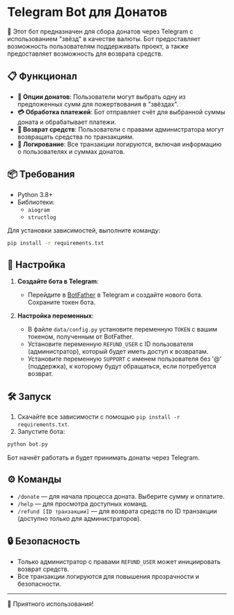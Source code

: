 # Telegram Bot для Донатов

🤖 Этот бот предназначен для сбора донатов через Telegram с использованием "звёзд" в качестве валюты. Бот предоставляет возможность пользователям поддерживать проект, а также предоставляет возможность для возврата средств.

## 📋 Функционал

- **💸 Опции донатов**: Пользователи могут выбрать одну из предложенных сумм для пожертвования в "звёздах".
- **💳 Обработка платежей**: Бот отправляет счёт для выбранной суммы доната и обрабатывает платежи.
- **🔄 Возврат средств**: Пользователи с правами администратора могут возвращать средства по транзакциям.
- **📝 Логирование**: Все транзакции логируются, включая информацию о пользователях и суммах донатов.

## 📦 Требования

- Python 3.8+
- Библиотеки:
  - `aiogram`
  - `structlog`
  
Для установки зависимостей, выполните команду:

```bash
pip install -r requirements.txt
```

## 🔧 Настройка

1. **Создайте бота в Telegram**:
   - Перейдите в [BotFather](https://t.me/BotFather) в Telegram и создайте нового бота. Сохраните токен бота.
  
2. **Настройка переменных**:
   - В файле `data/config.py` установите переменную `TOKEN` с вашим токеном, полученным от BotFather.
   - Установите переменную `REFUND_USER` с ID пользователя (администратор), который будет иметь доступ к возвратам.
   - Установите переменную `SUPPORT` с именем пользователя без '@' (поддержка), к которому будут обращаться, если потребуется возврат.

## 🛠️ Запуск

1. Скачайте все зависимости с помощью `pip install -r requirements.txt`.
2. Запустите бота:

```bash
python bot.py
```

Бот начнёт работать и будет принимать донаты через Telegram.

## ⚙️ Команды

- `/donate` — для начала процесса доната. Выберите сумму и оплатите.
- `/help` — для просмотра доступных команд.
- `/refund [ID транзакции]` — для возврата средств по ID транзакции (доступно только для администраторов).

## 🔒 Безопасность

- Только администратор с правами `REFUND_USER` может инициировать возврат средств.
- Все транзакции логируются для повышения прозрачности и безопасности.

---

🚀 Приятного использования!
